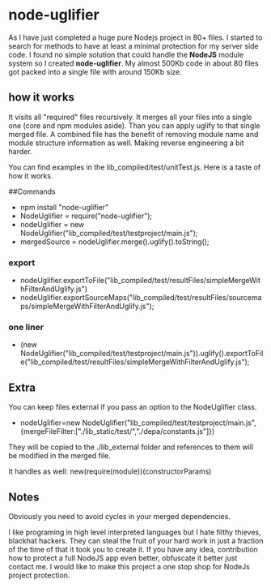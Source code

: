 node-uglifier
=========

As I have just completed a huge pure Nodejs project in 80+ files. I started to search for methods to have at least a minimal protection for my server side code.
I found no simple solution that could handle the **NodeJS** module system so I created **node-uglifier**. My almost 500Kb code in about 80 files got packed into a single file with around 150Kb size.

how it works
--------

It visits all "required" files recursively. It merges all your files into a single one (core and npm modules aside). Than you can apply uglify to that single merged file.
A combined file has the benefit of removing module name and module structure information as well. Making reverse engineering a bit harder.

You can find examples in the lib_compiled/test/unitTest.js. Here is a taste of how it works.

##Commands

* npm install "node-uglifier"
* NodeUglifier = require("node-uglifier");
* nodeUglifier = new NodeUglifier("lib_compiled/test/testproject/main.js");
* mergedSource = nodeUglifier.merge().uglify().toString();
### export
* nodeUglifier.exportToFile("lib_compiled/test/resultFiles/simpleMergeWithFilterAndUglify.js")
* nodeUglifier.exportSourceMaps("lib_compiled/test/resultFiles/sourcemaps/simpleMergeWithFilterAndUglify.js");

### one liner
*  (new NodeUglifier("lib_compiled/test/testproject/main.js")).uglify().exportToFile("lib_compiled/test/resultFiles/simpleMergeWithFilterAndUglify.js");


Extra
--------
You can keep files external if you pass an option to the NodeUglifier class.

* nodeUglifier=new NodeUglifier("lib_compiled/test/testproject/main.js",{mergeFileFilter:["./lib_static/test/","./depa/constants.js"]})

They will be copied to the ./lib_external folder and references to them will be modified in the merged file.

It handles as well: new(require(module))(constructorParams)

Notes
--------
Obviously you need to avoid cycles in your merged dependencies.

I like programing in high level interpreted languages but I hate filthy thieves, blackhat hackers. They can steal the fruit of your hard work in just a fraction of the time of that it took you to create it.
If you have any idea, contribution how to protect a full NodeJS app even better, obfuscate it better just contact me. I would like to make this project
a one stop shop for NodeJs project protection.
